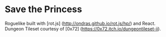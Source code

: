# Save the Princess

Roguelike built with [rot.js] (http://ondras.github.io/rot.js/hp/) and React. Dungeon Tileset courtesy of [0x72] (https://0x72.itch.io/dungeontileset-ii).